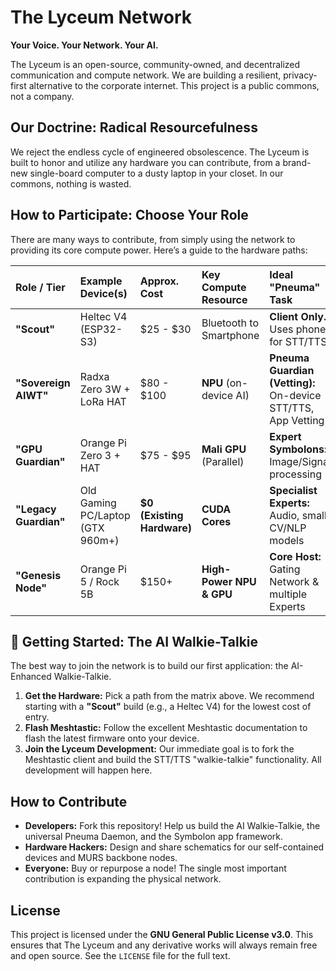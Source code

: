 # The Lyceum Network

**Your Voice. Your Network. Your AI.**

The Lyceum is an open-source, community-owned, and decentralized communication and compute network. We are building a resilient, privacy-first alternative to the corporate internet. This project is a public commons, not a company.

## Our Doctrine: Radical Resourcefulness

We reject the endless cycle of engineered obsolescence. The Lyceum is built to honor and utilize any hardware you can contribute, from a brand-new single-board computer to a dusty laptop in your closet. In our commons, nothing is wasted.

## How to Participate: Choose Your Role

There are many ways to contribute, from simply using the network to providing its core compute power. Here’s a guide to the hardware paths:

| Role / Tier         | Example Device(s)                  | Approx. Cost             | Key Compute Resource | Ideal "Pneuma" Task                                |
| :------------------ | :--------------------------------- | :----------------------- | :------------------- | :------------------------------------------------- |
| **"Scout"** | Heltec V4 (ESP32-S3)               | $25 - $30                | Bluetooth to Smartphone | **Client Only.** Uses phone for STT/TTS.           |
| **"Sovereign AIWT"**| Radxa Zero 3W + LoRa HAT           | $80 - $100               | **NPU** (on-device AI) | **Pneuma Guardian (Vetting):** On-device STT/TTS, App Vetting |
| **"GPU Guardian"** | Orange Pi Zero 3 + HAT             | $75 - $95                | **Mali GPU** (Parallel) | **Expert Symbolons:** Image/Signal processing      |
| **"Legacy Guardian"** | Old Gaming PC/Laptop (GTX 960m+) | **$0 (Existing Hardware)** | **CUDA Cores** | **Specialist Experts:** Audio, small CV/NLP models |
| **"Genesis Node"** | Orange Pi 5 / Rock 5B              | $150+                    | **High-Power NPU & GPU** | **Core Host:** Gating Network & multiple Experts   |

## 🚀 Getting Started: The AI Walkie-Talkie

The best way to join the network is to build our first application: the AI-Enhanced Walkie-Talkie.

1.  **Get the Hardware:** Pick a path from the matrix above. We recommend starting with a **"Scout"** build (e.g., a Heltec V4) for the lowest cost of entry.
2.  **Flash Meshtastic:** Follow the excellent Meshtastic documentation to flash the latest firmware onto your device.
3.  **Join the Lyceum Development:** Our immediate goal is to fork the Meshtastic client and build the STT/TTS "walkie-talkie" functionality. All development will happen here.

## How to Contribute

* **Developers:** Fork this repository! Help us build the AI Walkie-Talkie, the universal Pneuma Daemon, and the Symbolon app framework.
* **Hardware Hackers:** Design and share schematics for our self-contained devices and MURS backbone nodes.
* **Everyone:** Buy or repurpose a node! The single most important contribution is expanding the physical network.

## License

This project is licensed under the **GNU General Public License v3.0**. This ensures that The Lyceum and any derivative works will always remain free and open source. See the `LICENSE` file for the full text.
